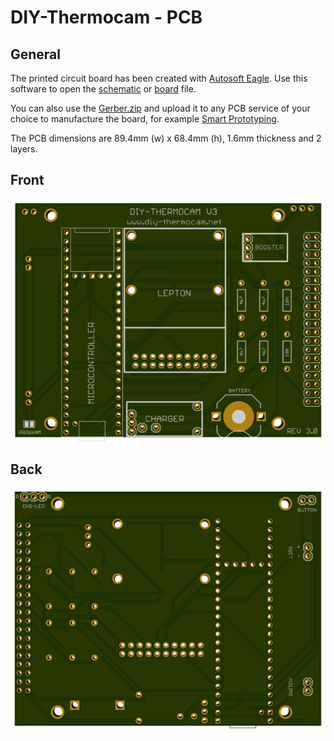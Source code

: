 # DIY-Thermocam - PCB

## General

The printed circuit board has been created with [Autosoft Eagle](http://www.autodesk.com/education/free-software/eagle).
Use this software to open the [schematic](3.0/pcb.sch) or [board](3.0/pcb.brd) file.

You can also use the [Gerber.zip](3.0/gerber.zip) and upload it to any PCB service of your choice to manufacture the board, for example [Smart Prototyping](http://www.smart-prototyping.com/PCB-Prototyping.html). 

The PCB dimensions are 89.4mm (w) x 68.4mm (h), 1.6mm thickness and 2 layers.

## Front

![Front](3.0/front.png)

## Back

![FRONT](3.0/back.png)


